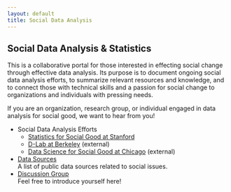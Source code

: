 ```yaml
---
layout: default
title: Social Data Analysis
---
```

Social Data Analysis & Statistics
--------------------------------
This is a collaborative portal for those interested in effecting social change through effective data analysis.
Its purpose is to document ongoing social data analysis efforts, to summarize relevant resources and knowledge, and to connect those with technical skills and a passion for social change to organizations and individuals with pressing needs. 

If you are an organization, research group, or individual engaged in data analysis for social good, we want to hear from you!

- Social Data Analysis Efforts
  - [Statistics for Social Good at Stanford](/stats-for-good.html)
  - [D-Lab at Berkeley](http://dlab.berkeley.edu/) (external)
  - [Data Science for Social Good at Chicago](http://dssg.io/) (external)
- [Data Sources](/data.html)<br>A list of public data sources related to social issues.
- [Discussion Group](https://groups.google.com/forum/#!forum/ds4-social-good)<br>Feel free to introduce yourself here!
